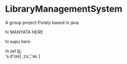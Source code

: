 # LibraryManagementSystem
 A group project Purely based in java

 hi MANYATA HERE

 hi supu here

 m asl ljj;\
 's.d'las[
    ;zx,','as
 ]


